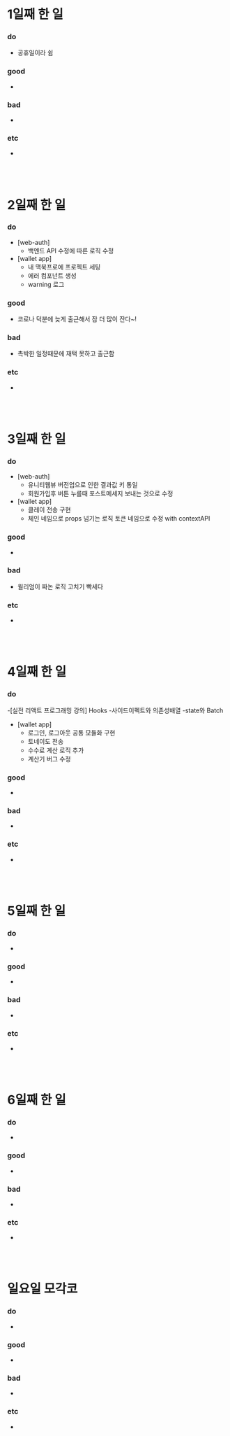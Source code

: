 # 1일째 한 일 
### do
- 공휴일이라 쉼

### good
-

### bad
-

### etc
-

<br /><br />

# 2일째 한 일 
### do
 - [web-auth]
   - 백엔드 API 수정에 따른 로직 수정
 - [wallet app]
 	- 내 맥북프로에 프로젝트 세팅
	- 에러 컴포넌트 생성 
	- warning 로그 

### good
- 코로나 덕분에 늦게 출근해서 잠 더 많이 잔다~!

### bad
- 촉박한 일정때문에 재택 못하고 출근함

### etc
- 

<br /><br />



# 3일째 한 일 
### do
 - [web-auth]
 	- 유니티웹뷰 버전업으로 인한 결과값 키 통일
	- 회원가입후 버튼 누를때 포스트메세지 보내는 것으로 수정
 - [wallet app] 
	- 클레이 전송 구현
	- 체인 네임으로 props 넘기는 로직 토큰 네임으로 수정 with contextAPI

### good
-

### bad
- 윌리엄이 짜논 로직 고치기 빡세다

### etc
-

<br /><br />

# 4일째 한 일 
### do
-[실전 리액트 프로그래밍 강의] Hooks
	-사이드이펙트와 의존성배열
	-state와 Batch
- [wallet app]
	- 로그인, 로그아웃 공통 모듈화 구현
	- 토네이도 전송
	- 수수료 계산 로직 추가
	- 계산기 버그 수정

### good
-

### bad
-

### etc
- 

<br /><br />

# 5일째 한 일 
### do
-

### good
-

### bad
-

### etc
- 

<br /><br />

# 6일째 한 일 
### do
-

### good
-
 
### bad
-

### etc
-

<br /><br />

# 일요일 모각코
### do
-

### good
-

### bad
- 

### etc
-

<br /><br />
